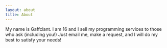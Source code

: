 ```yaml
---
layout: about
title: About
---
```


My name is Gaffclant. I am 16 and I sell my programming services to those who ask (including you!) Just email me, make a request, and I will do my best to satisfy your needs!

